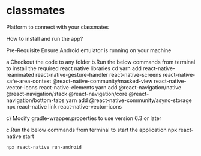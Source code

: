 # classmates
Platform to connect with your classmates

How to install and run the app?

Pre-Requisite
Ensure Android emulator is running on your machine

a.Checkout the code to any folder
b.Run the below commands from terminal to install the required react native libraries
    cd <foldername>
    yarn add react-native-reanimated react-native-gesture-handler react-native-screens react-native-safe-area-context @react-native-community/masked-view react-native-vector-icons react-native-elements
    yarn add @react-navigation/native @react-navigation/stack @react-navigation/core @react-navigation/bottom-tabs
    yarn add @react-native-community/async-storage
    npx react-native link react-native-vector-icons

c) Modify gradle-wrapper.properties to use version 6.3 or later

c.Run the below commands from terminal to start the application
    npx react-native start

    npx react-native run-android
